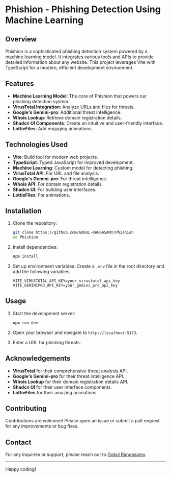 # Phishion - Phishing Detection Using Machine Learning

## Overview
Phishion is a sophisticated phishing detection system powered by a machine learning model. It integrates various tools and APIs to provide detailed information about any website. This project leverages Vite with TypeScript for a modern, efficient development environment.

## Features
- **Machine Learning Model**: The core of Phishion that powers our phishing detection system.
- **VirusTotal Integration**: Analyze URLs and files for threats.
- **Google's Gemini-pro**: Additional threat intelligence.
- **Whois Lookup**: Retrieve domain registration details.
- **Shadcn UI Components**: Create an intuitive and user-friendly interface.
- **LottieFiles**: Add engaging animations.

## Technologies Used
- **Vite**: Build tool for modern web projects.
- **TypeScript**: Typed JavaScript for improved development.
- **Machine Learning**: Custom model for detecting phishing.
- **VirusTotal API**: For URL and file analysis.
- **Google's Gemini-pro**: For threat intelligence.
- **Whois API**: For domain registration details.
- **Shadcn UI**: For building user interfaces.
- **LottieFiles**: For animations.

## Installation
1. Clone the repository:
    ```sh
    git clone https://github.com/GOKUL-RANGASAMY/Phishion
    cd Phishion
    ```

2. Install dependencies:
    ```sh
    npm install
    ```

3. Set up environment variables:
    Create a `.env` file in the root directory and add the following variables:
    ```env
    VITE_VIRUSTOTAL_API_KEY=your_virustotal_api_key
    VITE_GEMINIPRO_API_KEY=your_gemini_pro_api_key
    ```

## Usage
1. Start the development server:
    ```sh
    npm run dev
    ```

2. Open your browser and navigate to `http://localhost:5173`.

3. Enter a URL  for phishing threats.


## Acknowledgements
- **VirusTotal** for their comprehensive threat analysis API.
- **Google's Gemini-pro** for their threat intelligence API.
- **Whois Lookup** for their domain registration details API.
- **Shadcn UI** for their user interface components.
- **LottieFiles** for their amazing animations.

## Contributing
Contributions are welcome! Please open an issue or submit a pull request for any improvements or bug fixes.

## Contact
For any inquiries or support, please reach out to [Gokul Rangasamy](mailto:gokulrangasamy121@gmail.com).

---

Happy coding!
